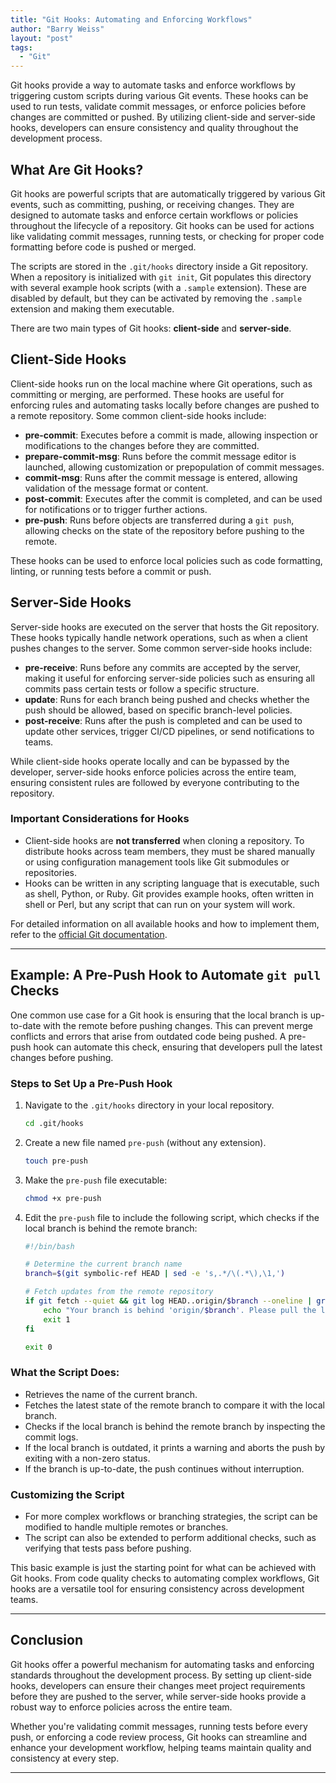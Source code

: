 ```yaml
---
title: "Git Hooks: Automating and Enforcing Workflows"
author: "Barry Weiss"
layout: "post"
tags:
  - "Git"
---
```


Git hooks provide a way to automate tasks and enforce workflows by triggering custom scripts during various Git events. These hooks can be used to run tests, validate commit messages, or enforce policies before changes are committed or pushed. By utilizing client-side and server-side hooks, developers can ensure consistency and quality throughout the development process.

## What Are Git Hooks?

Git hooks are powerful scripts that are automatically triggered by various Git events, such as committing, pushing, or receiving changes. They are designed to automate tasks and enforce certain workflows or policies throughout the lifecycle of a repository. Git hooks can be used for actions like validating commit messages, running tests, or checking for proper code formatting before code is pushed or merged.

The scripts are stored in the `.git/hooks` directory inside a Git repository. When a repository is initialized with `git init`, Git populates this directory with several example hook scripts (with a `.sample` extension). These are disabled by default, but they can be activated by removing the `.sample` extension and making them executable.

There are two main types of Git hooks: **client-side** and **server-side**.

## Client-Side Hooks

Client-side hooks run on the local machine where Git operations, such as committing or merging, are performed. These hooks are useful for enforcing rules and automating tasks locally before changes are pushed to a remote repository. Some common client-side hooks include:

- **pre-commit**: Executes before a commit is made, allowing inspection or modifications to the changes before they are committed.
- **prepare-commit-msg**: Runs before the commit message editor is launched, allowing customization or prepopulation of commit messages.
- **commit-msg**: Runs after the commit message is entered, allowing validation of the message format or content.
- **post-commit**: Executes after the commit is completed, and can be used for notifications or to trigger further actions.
- **pre-push**: Runs before objects are transferred during a `git push`, allowing checks on the state of the repository before pushing to the remote.

These hooks can be used to enforce local policies such as code formatting, linting, or running tests before a commit or push.

## Server-Side Hooks

Server-side hooks are executed on the server that hosts the Git repository. These hooks typically handle network operations, such as when a client pushes changes to the server. Some common server-side hooks include:

- **pre-receive**: Runs before any commits are accepted by the server, making it useful for enforcing server-side policies such as ensuring all commits pass certain tests or follow a specific structure.
- **update**: Runs for each branch being pushed and checks whether the push should be allowed, based on specific branch-level policies.
- **post-receive**: Runs after the push is completed and can be used to update other services, trigger CI/CD pipelines, or send notifications to teams.

While client-side hooks operate locally and can be bypassed by the developer, server-side hooks enforce policies across the entire team, ensuring consistent rules are followed by everyone contributing to the repository.

### Important Considerations for Hooks

- Client-side hooks are **not transferred** when cloning a repository. To distribute hooks across team members, they must be shared manually or using configuration management tools like Git submodules or repositories.
- Hooks can be written in any scripting language that is executable, such as shell, Python, or Ruby. Git provides example hooks, often written in shell or Perl, but any script that can run on your system will work.

For detailed information on all available hooks and how to implement them, refer to the [official Git documentation](https://git-scm.com/docs/githooks).

---

## Example: A Pre-Push Hook to Automate `git pull` Checks

One common use case for a Git hook is ensuring that the local branch is up-to-date with the remote before pushing changes. This can prevent merge conflicts and errors that arise from outdated code being pushed. A pre-push hook can automate this check, ensuring that developers pull the latest changes before pushing.

### Steps to Set Up a Pre-Push Hook

1. Navigate to the `.git/hooks` directory in your local repository.

   ```bash
   cd .git/hooks
   ```

2. Create a new file named `pre-push` (without any extension).

   ```bash
   touch pre-push
   ```

3. Make the `pre-push` file executable:

   ```bash
   chmod +x pre-push
   ```

4. Edit the `pre-push` file to include the following script, which checks if the local branch is behind the remote branch:

   ```bash
   #!/bin/bash

   # Determine the current branch name
   branch=$(git symbolic-ref HEAD | sed -e 's,.*/\(.*\),\1,')

   # Fetch updates from the remote repository
   if git fetch --quiet && git log HEAD..origin/$branch --oneline | grep -q '.*'; then
       echo "Your branch is behind 'origin/$branch'. Please pull the latest changes before pushing."
       exit 1
   fi

   exit 0
   ```

### What the Script Does:

- Retrieves the name of the current branch.
- Fetches the latest state of the remote branch to compare it with the local branch.
- Checks if the local branch is behind the remote branch by inspecting the commit logs.
- If the local branch is outdated, it prints a warning and aborts the push by exiting with a non-zero status.
- If the branch is up-to-date, the push continues without interruption.

### Customizing the Script

- For more complex workflows or branching strategies, the script can be modified to handle multiple remotes or branches.
- The script can also be extended to perform additional checks, such as verifying that tests pass before pushing.

This basic example is just the starting point for what can be achieved with Git hooks. From code quality checks to automating complex workflows, Git hooks are a versatile tool for ensuring consistency across development teams.

---

## Conclusion

Git hooks offer a powerful mechanism for automating tasks and enforcing standards throughout the development process. By setting up client-side hooks, developers can ensure their changes meet project requirements before they are pushed to the server, while server-side hooks provide a robust way to enforce policies across the entire team.

Whether you're validating commit messages, running tests before every push, or enforcing a code review process, Git hooks can streamline and enhance your development workflow, helping teams maintain quality and consistency at every step.

---
